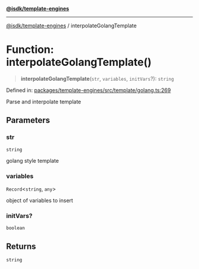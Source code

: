 [**@isdk/template-engines**](../README.md)

***

[@isdk/template-engines](../globals.md) / interpolateGolangTemplate

# Function: interpolateGolangTemplate()

> **interpolateGolangTemplate**(`str`, `variables`, `initVars`?): `string`

Defined in: [packages/template-engines/src/template/golang.ts:269](https://github.com/isdk/template-engines.js/blob/466ebe226b36554b365e0202c4f1d42ff9f95a09/src/template/golang.ts#L269)

Parse and interpolate template

## Parameters

### str

`string`

golang style template

### variables

`Record`\<`string`, `any`\>

object of variables to insert

### initVars?

`boolean`

## Returns

`string`
